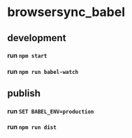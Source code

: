 # browsersync_babel
## development
#### run `npm start`
#### run `npm run babel-watch`
## publish
#### run `SET BABEL_ENV=production`
#### run `npm run dist`
